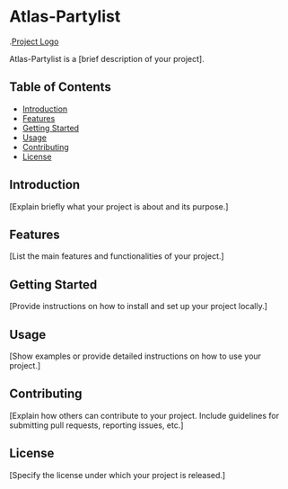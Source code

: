 # Atlas-Partylist

.[Project Logo](https://www.google.com)

Atlas-Partylist is a [brief description of your project].

## Table of Contents
- [Introduction](#introduction)
- [Features](#features)
- [Getting Started](#getting-started)
- [Usage](#usage)
- [Contributing](#contributing)
- [License](#license)

## Introduction
[Explain briefly what your project is about and its purpose.]

## Features
[List the main features and functionalities of your project.]

## Getting Started
[Provide instructions on how to install and set up your project locally.]

## Usage
[Show examples or provide detailed instructions on how to use your project.]

## Contributing
[Explain how others can contribute to your project. Include guidelines for submitting pull requests, reporting issues, etc.]

## License
[Specify the license under which your project is released.]

